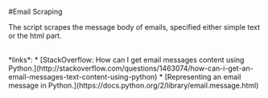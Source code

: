 #Email Scraping

The script scrapes the message body of emails, specified either simple text or the html part.

<br/>
*links*:
* [StackOverflow: How can I get email messages content using Python.](http://stackoverflow.com/questions/1463074/how-can-i-get-an-email-messages-text-content-using-python)
* [Representing an email message in Python.](https://docs.python.org/2/library/email.message.html)
